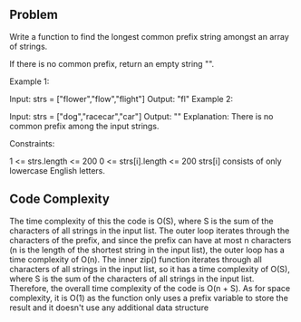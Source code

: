 ## Problem
Write a function to find the longest common prefix string amongst an array of strings.

If there is no common prefix, return an empty string "".

Example 1:

Input: strs = ["flower","flow","flight"]
Output: "fl"
Example 2:

Input: strs = ["dog","racecar","car"]
Output: ""
Explanation: There is no common prefix among the input strings.
 

Constraints:

1 <= strs.length <= 200
0 <= strs[i].length <= 200
strs[i] consists of only lowercase English letters.

## Code Complexity

The time complexity of this the code is O(S), where S is the sum of the characters of all strings in the input list.
The outer loop iterates through the characters of the prefix, and since the prefix can have at most n characters (n is the length of the shortest string in the input list), the outer loop has a time complexity of O(n).
The inner zip() function iterates through all characters of all strings in the input list, so it has a time complexity of O(S), where S is the sum of the characters of all strings in the input list.
Therefore, the overall time complexity of the code is O(n + S).
As for space complexity, it is O(1) as the function only uses a prefix variable to store the result and it doesn't use any additional data structure